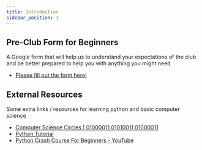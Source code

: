 ```yaml
---
title: Introduction
sidebar_position: 1
---
```

## Pre-Club Form for Beginners

A Google form that will help us to understand your expectations of the club and be better prepared to help you with anything you might need

* [Please fill out the form here!](https://forms.gle/XafS8LSBfMaCGqsY9)

## External Resources

Some extra links / resources for learning python and basic computer science

* [Computer Science Circles | 01000011 01010011 01000011](https://cscircles.cemc.uwaterloo.ca/)
* [Python Tutorial](https://www.w3schools.com/python/)
* [Python Crash Course For Beginners - YouTube](https://www.youtube.com/watch?v=JJmcL1N2KQs)
